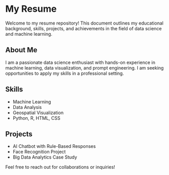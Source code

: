 # My Resume

Welcome to my resume repository! This document outlines my educational background, skills, projects, and achievements in the field of data science and machine learning.

## About Me
I am a passionate data science enthusiast with hands-on experience in machine learning, data visualization, and prompt engineering. I am seeking opportunities to apply my skills in a professional setting.

## Skills
- Machine Learning
- Data Analysis
- Geospatial Visualization
- Python, R, HTML, CSS

## Projects
- AI Chatbot with Rule-Based Responses
- Face Recognition Project
- Big Data Analytics Case Study

Feel free to reach out for collaborations or inquiries!
